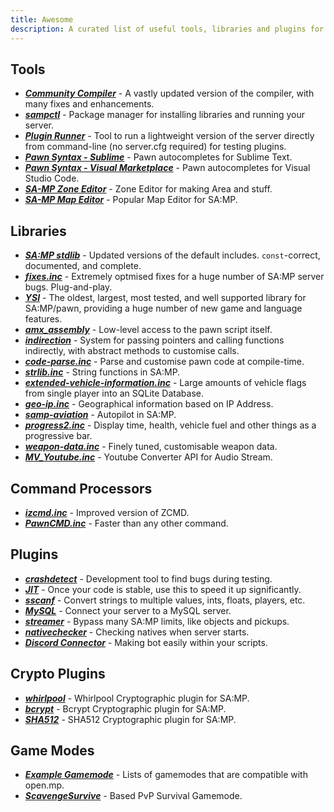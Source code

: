 ```yaml
---
title: Awesome
description: A curated list of useful tools, libraries and plugins for SA-MP development.
---
```


## Tools

- **_[Community Compiler](https://github.com/pawn-lang/compiler/)_** - A vastly updated version of the compiler, with many fixes and enhancements.
- **_[sampctl](http://sampctl.com/)_** - Package manager for installing libraries and running your server.
- **_[Plugin Runner](https://github.com/Zeex/samp-plugin-runner/)_** - Tool to run a lightweight version of the server directly from command-line (no server.cfg required) for testing plugins.
- **_[Pawn Syntax - Sublime](https://packagecontrol.io/packages/Pawn%20syntax/)_** - Pawn autocompletes for Sublime Text.
- **_[Pawn Syntax - Visual Marketplace](https://marketplace.visualstudio.com/items?itemName=southclaws.vscode-pawn/)_** - Pawn autocompletes for Visual Studio Code.
- **_[SA-MP Zone Editor](https://bitbucket.org/Grimrandomer/samp-zone-editor/downloads/)_** - Zone Editor for making Area and stuff.
- **_[SA-MP Map Editor](https://github.com/openmultiplayer/archive/raw/master/tools/Map%20Editor.zip)_** - Popular Map Editor for SA:MP.

## Libraries

- **_[SA:MP stdlib](https://github.com/pawn-lang/samp-stdlib/)_** - Updated versions of the default includes. `const`-correct, documented, and complete.
- **_[fixes.inc](https://github.com/pawn-lang/sa-mp-fixes/)_** - Extremely optmised fixes for a huge number of SA:MP server bugs. Plug-and-play.
- **_[YSI](https://github.com/pawn-lang/YSI-Includes/)_** - The oldest, largest, most tested, and well supported library for SA:MP/pawn, providing a huge number of new game and language features.
- **_[amx_assembly](https://github.com/Zeex/amx_assembly/)_** - Low-level access to the pawn script itself.
- **_[indirection](https://github.com/Y-Less/indirection/)_** - System for passing pointers and calling functions indirectly, with abstract methods to customise calls.
- **_[code-parse.inc](https://github.com/Y-Less/code-parse.inc/)_** - Parse and customise pawn code at compile-time.
- **_[strlib.inc](https://github.com/oscar-broman/strlib/)_** - String functions in SA:MP.
- **_[extended-vehicle-information.inc](https://github.com/Vince0789/sa-mp-extended-vehicle-information/)_** - Large amounts of vehicle flags from single player into an SQLite Database.
- **_[geo-ip.inc](https://github.com/Southclaws/SAMP-geoip/)_** - Geographical information based on IP Address.
- **_[samp-aviation](https://github.com/Southclaws/samp-aviation/)_** - Autopilot in SA:MP.
- **_[progress2.inc](https://github.com/Southclaws/progress2/)_** - Display time, health, vehicle fuel and other things as a progressive bar.
- **_[weapon-data.inc](https://github.com/Southclaws/samp-weapon-dat/)_** - Finely tuned, customisable weapon data.
- **_[MV_Youtube.inc](https://github.com/MichaelBelgium/MV_Youtube)_** - Youtube Converter API for Audio Stream.

## Command Processors

- **_[izcmd.inc](https://github.com/YashasSamaga/I-ZCMD/)_** - Improved version of ZCMD.
- **_[PawnCMD.inc](https://github.com/katursis/Pawn.CMD/)_** - Faster than any other command.

## Plugins

- **_[crashdetect](https://github.com/Zeex/samp-plugin-crashdetect/)_** - Development tool to find bugs during testing.
- **_[JIT](https://github.com/Zeex/samp-plugin-jit/)_** - Once your code is stable, use this to speed it up significantly.
- **_[sscanf](https://github.com/Y-Less/sscanf/)_** - Convert strings to multiple values, ints, floats, players, etc.
- **_[MySQL](https://github.com/pBlueG/SA-MP-MySQL/)_** - Connect your server to a MySQL server.
- **_[streamer](https://github.com/samp-incognito/samp-streamer-plugin/)_** - Bypass many SA:MP limits, like objects and pickups.
- **_[nativechecker](https://github.com/openmultiplayer/archive/raw/master/plugins/nativechecker.zip)_** - Checking natives when server starts.
- **_[Discord Connector](https://github.com/maddinat0r/samp-discord-connector)_** - Making bot easily within your scripts.

## Crypto Plugins

- **_[whirlpool](https://github.com/Southclaws/samp-whirlpool/)_** - Whirlpool Cryptographic plugin for SA:MP.
- **_[bcrypt](https://github.com/LassiR/bcrypt-samp/)_** - Bcrypt Cryptographic plugin for SA:MP.
- **_[SHA512](https://github.com/openmultiplayer/archive/raw/master/plugins/SHA512.zip)_** - SHA512 Cryptographic plugin for SA:MP.

## Game Modes
- **_[Example Gamemode](https://github.com/openmultiplayer/example-gamemodes)_** - Lists of gamemodes that are compatible with open.mp.
- **_[ScavengeSurvive](https://github.com/Southclaws/ScavengeSurvive)_** - Based PvP Survival Gamemode.
